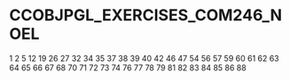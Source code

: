 # CCOBJPGL_EXERCISES_COM246_NOEL



1
2
5
12
19
26
27
32
34
35
37
38
39
40
42
46
47
54
56
57
59
60
61
62
63
64
65
66
67
68
70
71
72
73
74
76
77
78
79
81
82
83
84
85
86
88
